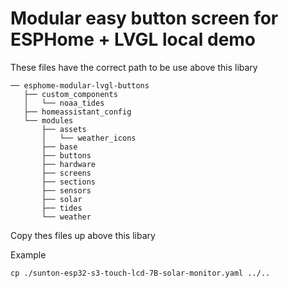 # Modular easy button screen for ESPHome + LVGL local demo

These files have the correct path to be use above this libary

```
── esphome-modular-lvgl-buttons
   ├── custom_components
   │   └── noaa_tides
   ├── homeassistant_config
   └── modules
       ├── assets
       │   └── weather_icons
       ├── base
       ├── buttons
       ├── hardware
       ├── screens
       ├── sections
       ├── sensors
       ├── solar
       ├── tides
       └── weather
```

Copy thes files up above this libary

Example 
```
cp ./sunton-esp32-s3-touch-lcd-7B-solar-monitor.yaml ../..
```

